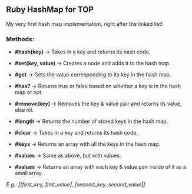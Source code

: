 ## Ruby HashMap for TOP

My very first hash map implementation, right after
the linked list!

### Methods:

- **#hash(key)** -> Takes in a key and returns its hash code.
- **#set(key, value)** -> Creates a node and adds it to the hash map.
- **#get** -> Gets the value corresponding to its key in the hash map.
- **#has?** -> Returns true or false based on whether a key is in the hash map or not.
- **#remove(key)** -> Removes the key & value pair and returns its value, else nil.
- **#length** -> Returns the number of stored keys in the hash map.

- **#clear** -> Takes in a key and returns its hash code.

- **#keys** -> Returns an array with all the keys in the hash map.

- **#values** -> Same as above, but with values.

- **#values** -> Returns an array with each key & value pair inside of it as a small array.

*E.g.: [[first_key, first_value], [second_key, second_value]]*

